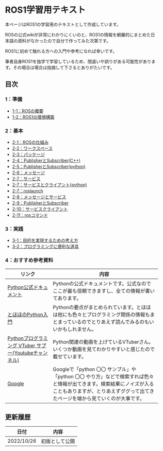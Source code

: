 # ROS1学習用テキスト
本ページはROS1の学習用のテキストとして作成しています。

ROSの公式wikiが非常にわかりにくいのと、ROS1の情報を網羅的にまとめた日本語の資料がなかったので自分で作ってみた次第です。

ROS1に初めて触れる方への入門や参考になれば幸いです。

筆者自身ROS1を独学で学習しているため、間違いや誤りがある可能性があります。その場合は場合は指摘して下さるとありがたいです。

## 目次

### 1：準備

- [1-1：ROSの概要](./01_preparation/1-01.md)
- [1-2：ROS1の環境構築](./01_preparation/1-02.md)

### 2：基本
- [2-1：ROSの仕組み](./02_base/2-01.md)
- [2-2：ワークスペース](./02_base/2-02.md)
- [2-3：パッケージ](./02_base/2-03.md)
- [2-4：PublisherとSubscriber(C++)](./02_base/2-04.md)
- [2-5：PublisherとSubscriber(python)](./02_base/2-05.md)
- [2-6：メッセージ](./02_base/2-06.md)
- [2-7：サービス](./02_base/2-07.md)
- [2-7：サービスとクライアント(python)](./02_base/2-07.md)
- [2-7：roslaunch](./02_base/2-07.md)
- [2-8：メッセージとサービス](./02_base/2-08.md)
- [2-9：PublisherとSubscriber](./02_base/2-09.md)
- [2-10：サービスクライアント](./02_base/2-10.md)
- [2-11：rosコマンド](./02_base/2-11.md)

### 3：実践

- [3-1：目的を実現するための考え方](./03_practice/3-01.md)
- [3-2：プログラミングに便利な道具](./03_practice/3-02.md)

### 4：おすすめ参考資料

|リンク|内容|
|---|---|
|[Python公式ドキュメント](https://docs.python.org/)|Pythonの公式ドキュメントです。公式なのでここが最も信頼できますし、全ての情報が書いてあります。|
|[とほほのPython入門](https://www.tohoho-web.com/python/index.html)|Pythonの要点がまとめられています。とほほは他にも色々とプログラミング関係の情報もまとまっているのでとりあえず読んでみるのもいいかもしれません。|
|[Pythonプログラミング VTuber サプー(Youtubeチャンネル)](https://www.youtube.com/channel/UC5Kgc_HNzx4GJ-w4QMeeKiQ)|Python関連の動画を上げているVTuberさん。いくつか動画を見てわかりやすいと感じたので載せています。|
|[Google](https://www.google.co.jp/)|Googleで「python 〇〇 サンプル」や「python 〇〇 やり方」などで検索すれば色々と情報が出てきます。検索結果にノイズが入ることもありますが、とりあえずググって出てきたページを端から見ていくのが大事です。|

## 更新履歴

|日付|内容|
|---|---|
|2022/10/26|初版として公開|